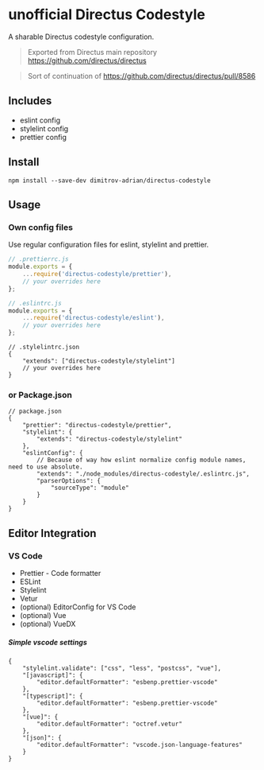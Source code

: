 # unofficial Directus Codestyle

A sharable Directus codestyle configuration.

> Exported from Directus main repository https://github.com/directus/directus

> Sort of continuation of https://github.com/directus/directus/pull/8586

## Includes

- eslint config
- stylelint config
- prettier config

## Install

```
npm install --save-dev dimitrov-adrian/directus-codestyle
```

## Usage

### Own config files

Use regular configuration files for eslint, stylelint and prettier.

```js
// .prettierrc.js
module.exports = {
	...require('directus-codestyle/prettier'),
	// your overrides here
};
```

```js
// .eslintrc.js
module.exports = {
	...require('directus-codestyle/eslint'),
	// your overrides here
};
```

```jsonc
// .stylelintrc.json
{
	"extends": ["directus-codestyle/stylelint"]
	// your overrides here
}
```

### or Package.json

```jsonc
// package.json
{
	"prettier": "directus-codestyle/prettier",
	"stylelint": {
		"extends": "directus-codestyle/stylelint"
	},
	"eslintConfig": {
		// Because of way how eslint normalize config module names, need to use absolute.
		"extends": "./node_modules/directus-codestyle/.eslintrc.js",
		"parserOptions": {
			"sourceType": "module"
		}
	}
}
```

## Editor Integration

### VS Code

- Prettier - Code formatter
- ESLint
- Stylelint
- Vetur
- (optional) EditorConfig for VS Code
- (optional) Vue
- (optional) VueDX

##### Simple vscode settings

```jsonc
{
	"stylelint.validate": ["css", "less", "postcss", "vue"],
	"[javascript]": {
		"editor.defaultFormatter": "esbenp.prettier-vscode"
	},
	"[typescript]": {
		"editor.defaultFormatter": "esbenp.prettier-vscode"
	},
	"[vue]": {
		"editor.defaultFormatter": "octref.vetur"
	},
	"[json]": {
		"editor.defaultFormatter": "vscode.json-language-features"
	}
}
```
